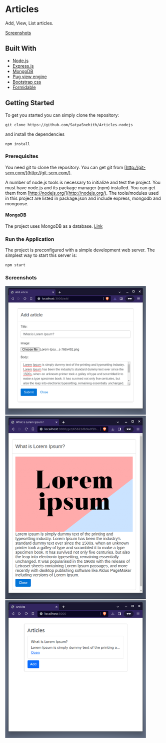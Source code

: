 # Articles

Add, View, List articles.

[Screenshots](#screenshots)

## Built With
- [Node.js](https://nodejs.org/en/)
- [Express.js](https://expressjs.com/)
- [MongoDB](https://www.mongodb.com/)
- [Pug view engine](https://pugjs.org/)
- [Bootstrap css](https://getbootstrap.com/docs/3.4/css/)
- [Formidable](https://www.npmjs.com/package/formidable)

## Getting Started
To get you started you can simply clone the repository:

```
git clone https://github.com/SatyaSnehith/Articles-nodejs
```
and install the dependencies
```
npm install
```

### Prerequisites
You need git to clone the repository. You can get git from
[http://git-scm.com/](http://git-scm.com/).

A number of node.js tools is necessary to initialize and test the project. You must have node.js and its package manager (npm) installed. You can get them from  [http://nodejs.org/](http://nodejs.org/). The tools/modules used in this project are listed in package.json and include express, mongodb and mongoose.

#### MongoDB
The project uses MongoDB as a database. [Link](https://www.mongodb.com/docs/manual/administration/install-community/)

### Run the Application

The project is preconfigured with a simple development web server. The simplest way to start this server is:

    npm start

### Screenshots

<img src="images/add-data.png" alt="add article" width="450"/>
<img src="images/article.png" alt="view article" width="450"/>
<img src="images/list.png" alt="list article" width="450"/>